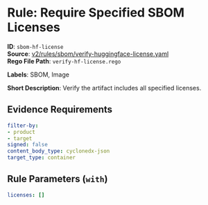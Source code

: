 # Rule: Require Specified SBOM Licenses

**ID**: `sbom-hf-license`  
**Source**: [v2/rules/sbom/verify-huggingface-license.yaml](scribe-public/sample-policies.git/v2/rules/sbom/verify-huggingface-license.yaml)  
**Rego File Path**: `verify-hf-license.rego`  

**Labels**: SBOM, Image

**Short Description**: Verify the artifact includes all specified licenses.

## Evidence Requirements

```yaml
filter-by:
- product
- target
signed: false
content_body_type: cyclonedx-json
target_type: container
```
## Rule Parameters (`with`)

```yaml
licenses: []
```
